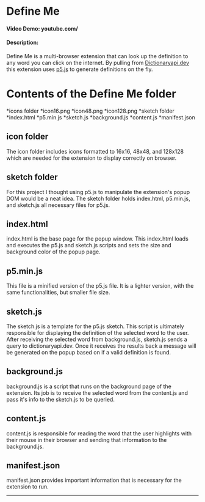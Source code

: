 # Define Me
#### Video Demo: youtube.com/
#### Description:
Define Me is a multi-browser extension that can look up the definition to any word you can click on the internet. By pulling from [Dictionaryapi.dev](https://dictionaryapi.dev/) this extension uses [p5.js](https://p5js.org/) to generate definitions on the fly.

# Contents of the Define Me folder

*icons folder
  *icon16.png
  *icon48.png
  *icon128.png
*sketch folder
  *index.html
  *p5.min.js
  *sketch.js
*background.js
*content.js
*manifest.json

## icon folder

The icon folder includes icons formatted to 16x16, 48x48, and 128x128 which are needed for the extension to display correctly on browser.

## sketch folder

For this project I thought using p5.js to manipulate the extension's popup DOM would be a neat idea. The sketch folder holds index.html, p5.min.js, and sketch.js all necessary files for p5.js.

## index.html

index.html is the base page for the popup window. This index.html loads and executes the p5.js and sketch.js scripts and sets the size and background color of the popup page.

## p5.min.js

This file is a minified version of the p5.js file. It is a lighter version, with the same functionalities, but smaller file size.

## sketch.js

The sketch.js is a template for the p5.js sketch. This script is ultimately responsible for displaying the definition of the selected word to the user. After receiving the selected word from background.js, sketch.js sends a query to dictionaryapi.dev. Once it receives the results back a message will be generated on the popup based on if a valid definition is found.

## background.js

background.js is a script that runs on the background page of the extension. Its job is to receive the selected word from the content.js and pass it's info to the sketch.js to be queried.

## content.js

content.js is responsible for reading the word that the user highlights with their mouse in their browser and sending that information to the background.js.

## manifest.json

manifest.json provides important information that is necessary for the extension to run.


---------------------------------------------------------------------------------------------------------------------------------------------------------------------------------------